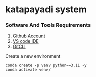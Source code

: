 # katapayadi system

### Software And Tools Requirements

1. [Github Account](https://github.com)
2. [VS code IDE](https://code.visualstudio.com/)
3. [GitCLI](https://git-scm.com/book/en/v2/Getting-Started-The-Command-Line)

Create a new environment

```
conda create -p venv python==3.11 -y 
conda activate venv/
```
